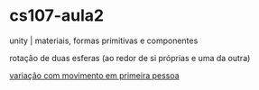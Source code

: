 # cs107-aula2
unity | materiais, formas primitivas e componentes

rotação de duas esferas (ao redor de si próprias e uma da outra)

[variação com movimento em primeira pessoa](https://github.com/solflo/cs107-aula2-bonus)
